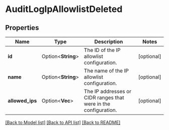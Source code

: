 # AuditLogIpAllowlistDeleted

## Properties

Name | Type | Description | Notes
------------ | ------------- | ------------- | -------------
**id** | Option<**String**> | The ID of the IP allowlist configuration. | [optional]
**name** | Option<**String**> | The name of the IP allowlist configuration. | [optional]
**allowed_ips** | Option<**Vec<String>**> | The IP addresses or CIDR ranges that were in the configuration. | [optional]

[[Back to Model list]](../README.md#documentation-for-models) [[Back to API list]](../README.md#documentation-for-api-endpoints) [[Back to README]](../README.md)


